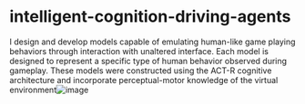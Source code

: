 # intelligent-cognition-driving-agents
I design and develop models capable of emulating human-like game playing behaviors through interaction with unaltered interface. Each model is designed to represent a specific type of human behavior observed during gameplay. These models were constructed using the ACT-R cognitive architecture and incorporate perceptual-motor knowledge of the virtual environment![image](https://github.com/SiyuWu528/intelligent-cognition-driving-agents/assets/112183416/ef5ef542-5423-4cfa-abbc-c767be6d6d98)
 
